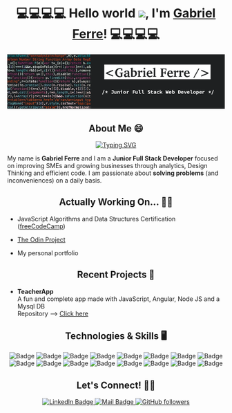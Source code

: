 

<h1 align="center">💻💻💻💻 Hello world <img src="https://raw.githubusercontent.com/MartinHeinz/MartinHeinz/master/wave.gif" width="30px">, I'm <a href="mailto:gafea84@gmail.com">Gabriel Ferre</a>! 💻💻💻💻</h1>


![Banner](https://github.com/gafea84/gafea84/blob/main/Banner.png?raw=true)


<h2 align="center">About Me 😄</h2>


<div align="center">
  
<a href="https://git.io/typing-svg"><img src="https://readme-typing-svg.herokuapp.com?font=Helvetica&size=18&duration=3000&pause=750&color=0969DA&center=true&vCenter=true&width=435&lines=I'm+a+Junior+Full+Stack+Developer!" alt="Typing SVG" /></a>
  
</div>

My name is <strong>Gabriel Ferre</strong> and I am a <strong>Junior Full Stack Developer</strong> focused on improving SMEs and growing businesses through analytics, Design Thinking and efficient code. I am passionate about <strong>solving problems</strong> (and inconveniences) on a daily basis.


<h2 align="center">Actually Working On... 👨‍💻</h2>


- JavaScript Algorithms and Data Structures Certification (<a href="https://www.freecodecamp.org/">freeCodeCamp</a>)

- <a href="https://www.theodinproject.com/">The Odin Project</a>

- My personal portfolio


<h2 align="center">Recent Projects 🚧</h2>

- <strong>TeacherApp</strong> <br/>
  A fun and complete app made with JavaScript, Angular, Node JS and a Mysql DB <br/>
  Repository --> <a href="https://github.com/gafea84?tab=repositories">Click here</a><br/>
  

<h2 align="center">Technologies & Skills 🖥️</h2>

<div align="center">

  <img src="https://img.shields.io/badge/html5-%23E34F26.svg?style=for-the-badge&logo=html5&logoColor=white" alt="Badge">
  
  <img src="https://img.shields.io/badge/css3-%231572B6.svg?style=for-the-badge&logo=css3&logoColor=white" alt="Badge">
  
  <img src="https://img.shields.io/badge/javascript-%23323330.svg?style=for-the-badge&logo=javascript&logoColor=%23F7DF1E" alt="Badge">
  
  <img src="https://img.shields.io/badge/typescript-%23007ACC.svg?style=for-the-badge&logo=typescript&logoColor=white" alt="Badge">
  
  <img src="https://img.shields.io/badge/MongoDB-%234ea94b.svg?style=for-the-badge&logo=mongodb&logoColor=white" alt="Badge">
  
  <img src="https://img.shields.io/badge/mysql-%2300f.svg?style=for-the-badge&logo=mysql&logoColor=white" alt="Badge">
  
  <img src="https://img.shields.io/badge/bootstrap-%23563D7C.svg?style=for-the-badge&logo=bootstrap&logoColor=white" alt="Badge">
  
  <img src="https://img.shields.io/badge/express.js-%23404d59.svg?style=for-the-badge&logo=express&logoColor=%2361DAFB" alt="Badge">
  
  <img src="https://img.shields.io/badge/NPM-%23000000.svg?style=for-the-badge&logo=npm&logoColor=white" alt="Badge">
  
  <img src="https://img.shields.io/badge/node.js-6DA55F?style=for-the-badge&logo=node.js&logoColor=white" alt="Badge">
  
  <img src="https://img.shields.io/badge/Angular-%2320232a.svg?style=for-the-badge&logo=angular&logoColor=%2361DAFB" alt="Badge">
  
  <img src="https://img.shields.io/badge/tailwindcss-%2338B2AC.svg?style=for-the-badge&logo=tailwind-css&logoColor=white" alt="Badge">
  
  <img src="https://img.shields.io/badge/netlify-%23000000.svg?style=for-the-badge&logo=netlify&logoColor=#00C7B7" alt="Badge">
  
  <img src="https://img.shields.io/badge/heroku-%23430098.svg?style=for-the-badge&logo=heroku&logoColor=white" alt="Badge">
  
  <img src="https://img.shields.io/badge/Visual%20Studio%20Code-0078d7.svg?style=for-the-badge&logo=visual-studio-code&logoColor=white" alt="Badge">
  
  <img src="https://img.shields.io/badge/git-%23F05033.svg?style=for-the-badge&logo=git&logoColor=white" alt="Badge">
  
</div>

<h2 align="center">Let's Connect! 🤙🏽</h2>

<div id="badges" align="center">

  <a href="https://www.linkedin.com/in/gafea84/">
    <img src="https://img.shields.io/badge/LinkedIn-blue?style=for-the-badge&logo=linkedin&logoColor=white" alt="LinkedIn Badge"/>
  </a>
  
  <a href="mailto:gafea84@gmail.com">
    <img src="https://img.shields.io/badge/Gmail-D14836?style=for-the-badge&logo=gmail&logoColor=white" alt="Mail Badge"/>
  </a>
  
  <a href="https://github.com/gafea84">  
    <img alt="GitHub followers" src="https://img.shields.io/badge/github-%23121011.svg?style=for-the-badge&logo=github&logoColor=white" alt="Github Badge">    
  </a>
  
</div>


